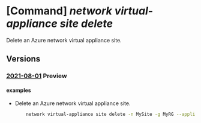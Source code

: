 # [Command] _network virtual-appliance site delete_

Delete an Azure network virtual appliance site.

## Versions

### [2021-08-01](/Resources/mgmt-plane/L3N1YnNjcmlwdGlvbnMve30vcmVzb3VyY2Vncm91cHMve30vcHJvdmlkZXJzL21pY3Jvc29mdC5uZXR3b3JrL25ldHdvcmt2aXJ0dWFsYXBwbGlhbmNlcy97fS92aXJ0dWFsYXBwbGlhbmNlc2l0ZXMve30=/2021-08-01.xml) **Preview**

<!-- mgmt-plane /subscriptions/{}/resourcegroups/{}/providers/microsoft.network/networkvirtualappliances/{}/virtualappliancesites/{} 2021-08-01 -->

#### examples

- Delete an Azure network virtual appliance site.
    ```bash
        network virtual-appliance site delete -n MySite -g MyRG --appliance-name MyName -y
    ```

